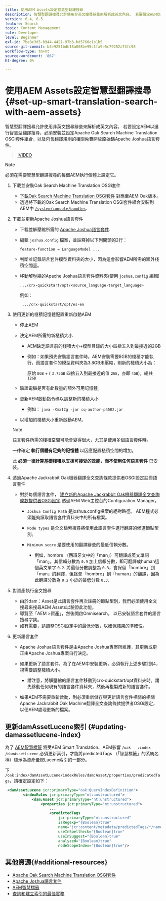 ```yaml
---
title: 使用AEM Assets設定智慧型翻譯搜尋
description: 智慧型翻譯搜尋允許使用非英文搜尋辭彙來解析成英文內容。 若要設定AEM以進行智慧型翻譯搜尋，必須安裝並設定Apache Oak Search Machine Translation OSGi套件組合，以及包含翻譯規則的相關免費開放原始碼Apache Joshua語言套件。
version: 6.4, 6.5
feature: Search
topic: Content Management
role: Developer
level: Beginner
exl-id: 7be8c3d5-b944-4421-97b3-bd5766c1b1b5
source-git-commit: b3e9251bdb18a008be95c1fa9e5c79252a74fc98
workflow-type: tm+mt
source-wordcount: '867'
ht-degree: 0%

---
```


# 使用AEM Assets設定智慧型翻譯搜尋{#set-up-smart-translation-search-with-aem-assets}

智慧型翻譯搜尋允許使用非英文搜尋辭彙來解析成英文內容。 若要設定AEM以進行智慧型翻譯搜尋，必須安裝並設定Apache Oak Search Machine Translation OSGi套件組合，以及包含翻譯規則的相關免費開放原始碼Apache Joshua語言套件。

>[!VIDEO](https://video.tv.adobe.com/v/21291?quality=12&learn=on)

>[!NOTE]
>
>必須在需要智慧型翻譯搜尋的每個AEM執行個體上設定它。

1. 下載並安裝Oak Search Machine Translation OSGi套件
   * [下載Oak Search Machine Translation OSGi套件](https://search.maven.org/#search%7Cgav%7C1%7Cg%3A%22org.apache.jackrabbit%22%20AND%20a%3A%22oak-search-mt%22) 對應至AEM Oak版本。
   * 透過將下載的Oak Search Machine Translation OSGi套件組合安裝到AEM中 [ `/system/console/bundles`](http://localhost:4502/system/console/bundles).

2. 下載並更新Apache Joshua語言套件
   * 下載並解壓縮所需的 [Apache Joshua語言套件](https://cwiki.apache.org/confluence/display/JOSHUA/Language+Packs).
   * 編輯 `joshua.config` 檔案，並註釋掉以下列開頭的2行：

      ```
      feature-function = LanguageModel ...
      ```

   * 判斷並記錄語言套件模型資料夾的大小，因為這會影響AEM所需的額外棧積空間量。
   * 移動解壓縮的Apache Joshua語言套件資料夾(使用 `joshua.config` 編輯)

      ```
      .../crx-quickstart/opt/<source_language-target_language>
      ```

      例如：

      ```
       .../crx-quickstart/opt/es-en
      ```

3. 使用更新的棧積記憶體配置重新啟動AEM
   * 停止AEM
   * 決定AEM所需的新棧積大小

      * AEM缺乏語言前的棧積大小+模型目錄的大小四捨五入到最接近的2GB
      * 例如：如果預先安裝語言套件時，AEM安裝需要8GB的棧積才能執行，而語言套件的模型資料夾為3.8GB未壓縮，則新的棧積大小為：

         原始 `8GB` + ( `3.75GB` 四捨五入到最接近的值 `2GB`，亦即 `4GB`)，總共 `12GB`
   * 驗證電腦是否有此數量的額外可用記憶體。
   * 更新AEM啟動指令碼以調整新的棧積大小

      * 例如： `java -Xmx12g -jar cq-author-p4502.jar`
   * 以增加的棧積大小重新啟動AEM。

   >[!NOTE]
   >
   >語言套件所需的棧積空間可能會變得很大，尤其是使用多個語言套件時。
   >
   >
   >一律確定 **執行個體有足夠的記憶體** 以因應配置棧積空間的增加。
   >
   >
   >此 **必須一律計算基礎棧積以支援可接受的效能，而不使用任何語言套件** 已安裝。

4. 透過Apache Jackrabbit Oak機器翻譯全文查詢條款提供者OSGi設定註冊語言套件

   * 對於每個語言套件， [建立新的Apache Jackrabbit Oak機器翻譯全文查詢條款提供者OSGi設定](http://localhost:4502/system/console/configMgr/org.apache.jackrabbit.oak.plugins.index.mt.MTFulltextQueryTermsProviderFactory) 透過AEM Web主控台的Configuration Manager。

      * `Joshua Config Path` 是joshua.config檔案的絕對路徑。 AEM程式必須能夠讀取語言套件資料夾中的所有檔案。
      * `Node types` 是全文檢索搜尋將使用此語言套件進行翻譯的候選節點型別。
      * `Minimum score` 是要使用的翻譯辭彙的最低信賴分數。

         * 例如，hombre （西班牙文中的「man」）可翻譯成英文單詞「man」，其信賴分數為 `0.9` 加上信賴分數，即可翻譯成human這個英文單字 `0.2`. 將最低分數調整為 `0.3`，會保留「hombre」到「man」的翻譯，但捨棄「hombre」到「human」的翻譯，因為此翻譯分數為 `0.2` 小於的最低分數 `0.3`.

5. 對資產執行全文搜尋
   * 由於dam：Asset是此語言套件再次註冊的節點型別，我們必須使用全文搜尋來搜尋AEM Assets以驗證此功能。
   * 導覽至「AEM >資產」，然後開啟Omnisearch。 以已安裝語言套件的語言搜尋字詞。
   * 如有需要，請調整OSGi設定中的最低分數，以確保結果的準確性。

6. 更新語言套件
   * Apache Joshua語言套件是由Apache Joshua專案所維護，其更新或更正由Apache Joshua專案自行決定。
   * 如果更新了語言套件，為了在AEM中安裝更新，必須執行上述步驟2到4，視需要調整棧積大小。

      * 請注意，將解壓縮的語言套件移動到crx-quickstart/opt資料夾時，請先移動任何現有的語言套件資料夾，然後再複製成新的語言套件。
   * 如果AEM不需要重新啟動，則必須重新儲存與更新語言套件相關的相關Apache Jackrabbit Oak Machine翻譯全文查詢條款提供者OSGi設定，以便AEM處理更新的檔案。


## 更新damAssetLucene索引 {#updating-damassetlucene-index}

為了 [AEM智慧標籤](https://helpx.adobe.com/experience-manager/6-3/assets/using/touch-ui-smart-tags.html) 將受AEM Smart Translation、AEM影響 `/oak   :index  /damAssetLucene` 必須更新索引，才能將predictedTags （「智慧標籤」的系統名稱）標示為資產彙總Lucene索引的一部分。

下 `/oak:index/damAssetLucene/indexRules/dam:Asset/properties/predicatedTags`，請確定設定如下：

```xml
 <damAssetLucene jcr:primaryType="oak:QueryIndexDefinition">
        <indexRules jcr:primaryType="nt:unstructured">
            <dam:Asset jcr:primaryType="nt:unstructured">
                <properties jcr:primaryType="nt:unstructured">
                    ...
                    <predictedTags
                        jcr:primaryType="nt:unstructured"
                        isRegexp="{Boolean}true"
                        name="jcr:content/metadata/predictedTags/*/name"
                        useInSpellheck="{Boolean}true"
                        useInSuggest="{Boolean}true"
                        analyzed="{Boolean}true"
                        nodeScopeIndex="{Boolean}true"/>
```

## 其他資源{#additional-resources}

* [Apache Oak Search Machine Translation OSGi套件](https://search.maven.org/#search%7Cgav%7C1%7Cg%3A%22org.apache.jackrabbit%22%20AND%20a%3A%22oak-search-mt%22)
* [Apache Joshua語言套件](https://cwiki.apache.org/confluence/display/JOSHUA/Language+Packs)
* [AEM智慧標籤](https://helpx.adobe.com/experience-manager/6-3/assets/using/touch-ui-smart-tags.html)
* [查詢和建立索引的最佳實務](https://helpx.adobe.com/experience-manager/6-5/sites/deploying/using/best-practices-for-queries-and-indexing.html)

